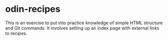 # odin-recipes

This is an exercise to put into practice knowledge of simple HTML structure and Git commands.
It involves setting up an index page with external links to recipes.
